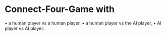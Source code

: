 # Connect-Four-Game with
• a human player vs a human player,
• a human player vs the AI player,
• AI player vs AI player.
